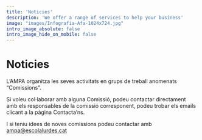 ```yaml
---
title: 'Noticies'
description: 'We offer a range of services to help your business'
image: "images/Infografia-Afa-1024x724.jpg"
intro_image_absolute: false
intro_image_hide_on_mobile: false
---
```


# Noticies

L’AMPA organitza les seves activitats en grups de treball anomenats “Comissions”.

Si voleu col·laborar amb alguna Comissió, podeu contactar directament amb els responsables de la comissió corresponent, podeu trobar els emails clicant a la pàgina Contacta’ns.

I si teniu idees de noves comissions podeu contactar amb ampa@escolalurdes.cat
